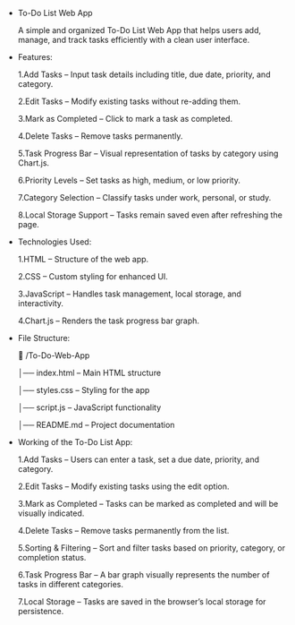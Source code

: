 * To-Do List Web App

    A simple and organized To-Do List Web App that helps users add, manage, and track tasks efficiently with a clean user interface.

* Features:

  1.Add Tasks – Input task details including title, due date, priority, and category.

  2.Edit Tasks – Modify existing tasks without re-adding them.

  3.Mark as Completed – Click to mark a task as completed.

  4.Delete Tasks – Remove tasks permanently.

  5.Task Progress Bar – Visual representation of tasks by category using Chart.js.

  6.Priority Levels – Set tasks as high, medium, or low priority.

  7.Category Selection – Classify tasks under work, personal, or study.

  8.Local Storage Support – Tasks remain saved even after refreshing the page.


* Technologies Used:

  1.HTML – Structure of the web app.

  2.CSS – Custom styling for enhanced UI.

  3.JavaScript – Handles task management, local storage, and interactivity.

  4.Chart.js – Renders the task progress bar graph.


* File Structure:

    📂 /To-Do-Web-App
  
    │── index.html – Main HTML structure
  
    │── styles.css – Styling for the app
  
    │── script.js – JavaScript functionality
  
    │── README.md – Project documentation


* Working of the To-Do List App:

  1.Add Tasks – Users can enter a task, set a due date, priority, and category.

  2.Edit Tasks – Modify existing tasks using the edit option.

  3.Mark as Completed – Tasks can be marked as completed and will be visually indicated.

  4.Delete Tasks – Remove tasks permanently from the list.

  5.Sorting & Filtering – Sort and filter tasks based on priority, category, or completion status.

  6.Task Progress Bar – A bar graph visually represents the number of tasks in different categories.

  7.Local Storage – Tasks are saved in the browser’s local storage for persistence.








